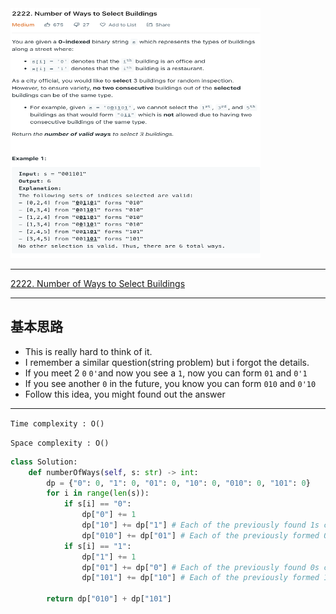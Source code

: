 <img src="2022-11-09-23-26-21.png" width="400" height="400"/>

___
[2222. Number of Ways to Select Buildings](https://leetcode.com/problems/number-of-ways-to-select-buildings/)
___


## 基本思路
* This is really hard to think of it.
* I remember a similar question(string problem) but i forgot the details.
* If you meet 2 `0` `0'`and now you see a `1`, now you can form `01` and `0'1`
* If you see another `0` in the future, you know you can form  `010` and `0'10`
* Follow this idea, you might found out the answer

___

`Time complexity : O()`

`Space complexity : O()`
```python
class Solution:
    def numberOfWays(self, s: str) -> int:
        dp = {"0": 0, "1": 0, "01": 0, "10": 0, "010": 0, "101": 0}
        for i in range(len(s)):
            if s[i] == "0":
                dp["0"] += 1
                dp["10"] += dp["1"] # Each of the previously found 1s can pair up with the current 0 to form 10
                dp["010"] += dp["01"] # Each of the previously formed 01 can form a triplet with the current 0 to form 010
            if s[i] == "1":
                dp["1"] += 1
                dp["01"] += dp["0"] # Each of the previously found 0s can pair to form 01
                dp["101"] += dp["10"] # Each of the previously formed 10 can form 101
                
        return dp["010"] + dp["101"]
```